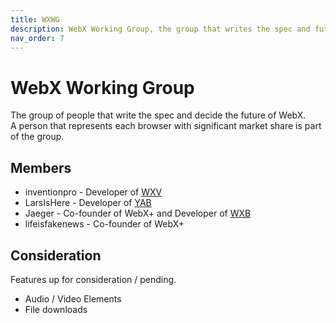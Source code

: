 ```yaml
---
title: WXWG
description: WebX Working Group, the group that writes the spec and future of WebX.
nav_order: 7
---
```

# WebX Working Group

The group of people that write the spec and decide the future of WebX.\
A person that represents each browser with significant market share is part of the group.

## Members

- inventionpro - Developer of [WXV](browsers/wxv.md)
- LarsIsHere - Developer of [YAB](browsers/yab.md)
- Jaeger - Co-founder of WebX+ and Developer of [WXB](browsers/wxb.md)
- lifeisfakenews - Co-founder of WebX+

## Consideration

Features up for consideration / pending.

- Audio / Video Elements
- File downloads
